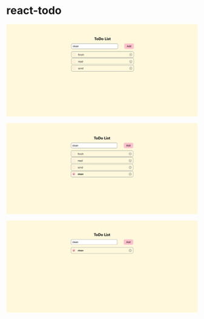 # react-todo

![react-todo](https://github.com/fullnamemillie/react-todo/blob/main/react-todo.png)

![react-todo](https://github.com/fullnamemillie/react-todo/blob/main/react-todo-2.png)

![react-todo](https://github.com/fullnamemillie/react-todo/blob/main/react-todo-3.png)
